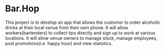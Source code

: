 # Bar.Hop
This project is to develop an app that allows the customer to order alcoholic drinks at their local venue from their own phone. It will allow workers(bartenders) to collect tips directly and sign up to work at various locations.  It will allow venue owners to manage stock,  manage employees, post promotions(i.e. happy hour) and view statistics.
